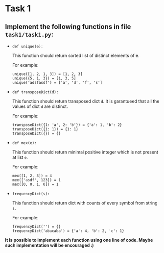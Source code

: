 # Task 1

## Implement the following functions in file `task1/task1.py`:

* `def unique(e):`

  This function should return sorted list of distinct elements of e.

  For example:
    ```
    unique([1, 2, 1, 3]) = [1, 2, 3]
    unique({5, 1, 3}) = [1, 3, 5]
    unique('adsfasdf') = ['a', 'd', 'f', 's']
    ```

* `def transposeDict(d):`

  This function should return transposed dict `d`. It is garantueed that all the values of dict `d` are distinct.

  For example:
    ```
    transposeDict({1: 'a', 2: 'b'}) = {'a': 1, 'b': 2}
    transposeDict({1: 1}) = {1: 1}
    transposeDict({}) = {}
    ```

* `def mex(e):`

  This function should return minimal positive integer which is not present at list `e`.

  For example:
    ```
    mex([1, 2, 3]) = 4
    mex(['asdf', 123]) = 1
    mex([0, 0, 1, 0]) = 1
    ```
* `frequencyDict(s):`

  This function should return dict with counts of every symbol from string `s`.

  For example:
    ```
    frequencyDict('') = {}
    frequencyDict('abacaba') = {'a': 4, 'b': 2, 'c': 1}
    ```

<b>
  It is possible to implement each function using one line of code.
  Maybe such implementation will be encouraged :)
</b>
